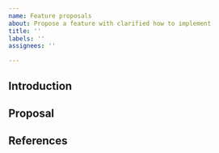 ```yaml
---
name: Feature proposals
about: Propose a feature with clarified how to implement
title: ''
labels: ''
assignees: ''

---
```


## Introduction

<!--
Thank you for your feature proposals.
Please write an outline of the proposal first.
It is good to explain what kind of problem you want to solve and what you are happy to be able to do.
-->

## Proposal

<!--
Please explain your ideas, including implementations, of what approaches you can take to solve the problem.
-->

## References

<!--
Please list references you referred to when writing this proposal.
-->
